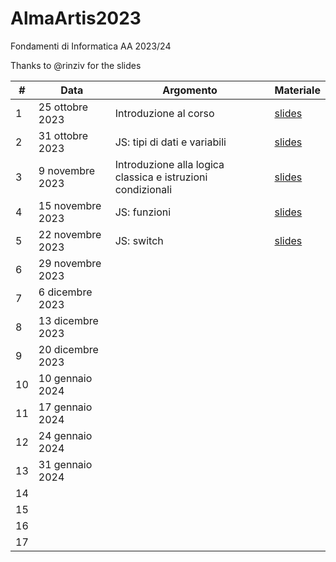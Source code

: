 # AlmaArtis2023
Fondamenti di Informatica AA 2023/24

Thanks to @rinziv for the slides

| #  | Data | Argomento | Materiale |
| -- | ---- | --------- | --------- |
| 1  | 25 ottobre 2023  | Introduzione al corso  | [slides](https://github.com/prafra/AlmaArtis2023/blob/main/slides/01_intro.pdf) |
| 2  | 31 ottobre 2023  | JS: tipi di dati e variabili  | [slides](https://github.com/prafra/AlmaArtis2023/blob/main/slides/02_javascript.pdf) |
| 3  | 9 novembre 2023  | Introduzione alla logica classica e istruzioni condizionali  | [slides](https://github.com/prafra/AlmaArtis2023/blob/main/slides/03_logica_if.pdf)  |
| 4  | 15 novembre 2023  | JS: funzioni | [slides](https://github.com/prafra/AlmaArtis2023/blob/main/slides/04_funzioni_new.pdf)  |
| 5  | 22 novembre 2023  | JS: switch | [slides](https://github.com/prafra/AlmaArtis2023/blob/main/slides/05_esercizi_switch.pdf)  |
| 6  | 29 novembre 2023  |  |   |
| 7  | 6 dicembre 2023  |   |   |
| 8  | 13 dicembre 2023  |   |  |
| 9  | 20 dicembre 2023  |   |  |
| 10  | 10 gennaio 2024  |   |   |
| 11  | 17 gennaio 2024  |  |   |
| 12  | 24 gennaio 2024  |   |    |
| 13 | 31 gennaio 2024  |   |   |
| 14 |   |  |    |
| 15 |   |  |   |
| 16 |   |   |  |
| 17 |  |  | | 
